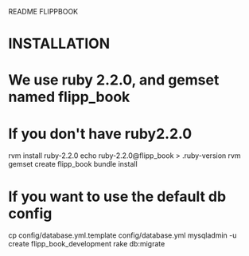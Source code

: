 README FLIPPBOOK


INSTALLATION
===

# We use ruby 2.2.0, and gemset named flipp_book
# If you don't have ruby2.2.0
rvm install ruby-2.2.0
echo ruby-2.2.0@flipp_book > .ruby-version
rvm gemset create flipp_book
bundle install

# If you want to use the default db config
cp config/database.yml.template config/database.yml
mysqladmin -u <username> create flipp_book_development
rake db:migrate
